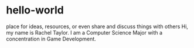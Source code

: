 # hello-world
place for ideas, resources, or even share and discuss things with others
Hi, my name is Rachel Taylor.
I am a Computer Science Major with a concentration in Game Development.
